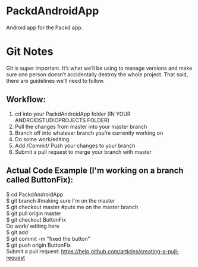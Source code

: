PackdAndroidApp
===============
Android app for the Packd app.

Git Notes
=========

Git is super important. It’s what we’ll be using to manage versions and make sure one person doesn’t accidentally destroy the whole project. That said, there are guidelines we’ll need to follow.

Workflow:
---------
1. cd into your PackdAndroidApp folder (IN YOUR ANDROIDSTUDIOPROJECTS FOLDER)
2. Pull the changes from master into your master branch
3. Branch off into whatever branch you’re currently working on
4. Do some work/editing
5. Add /Commit/ Push your changes to your branch
6. Submit a pull request to merge your branch with master

Actual Code Example (I'm working on a branch called ButtonFix):
---------------------------------------------------------------
$ cd PackdAndroidApp  
$ git branch #making sure I'm on the master  
$ git checkout master #puts me on the master branch  
$ git pull origin master  
$ git checkout ButtonFix  
Do work/ editing here  
$ git add .  
$ git commit -m "fixed the button"  
$ git push origin ButtonFix  
Submit a pull request: https://help.github.com/articles/creating-a-pull-request


